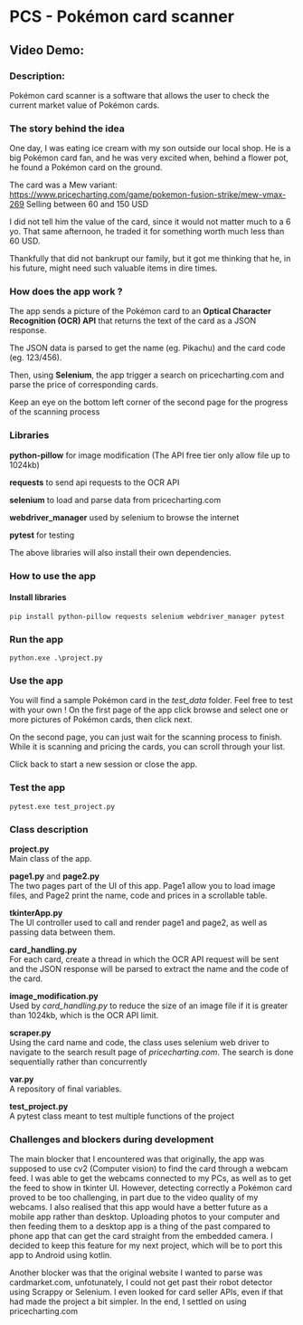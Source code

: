# PCS - Pokémon card scanner
## Video Demo:  <URL HERE>
### Description: 
Pokémon  card scanner is a software that allows the user to check the current market value of Pokémon  cards.

### The story behind the idea
One day, I was eating ice cream with my son outside our local shop. He is a big Pokémon card fan, and he was very excited when, behind a flower pot, he found a Pokémon card on the ground.

The card was a Mew variant: https://www.pricecharting.com/game/pokemon-fusion-strike/mew-vmax-269 
Selling between 60 and 150 USD

I did not tell him the value of the card, since it would not matter much to a 6 yo. That same afternoon, he traded it for something worth much less than 60 USD.

Thankfully that did not bankrupt our family, but it got me thinking that he, in his future, might need such valuable items in dire times.

### How does the app work ?
The app sends a picture of the Pokémon  card to an **Optical Character Recognition (OCR) API** that returns the text of the card as a JSON response.

The JSON data is parsed to get the name (eg. Pikachu) and the card code (eg. 123/456).

Then, using **Selenium**, the app trigger a search on pricecharting.com and parse the price of corresponding cards.

Keep an eye on the bottom left corner of the second page for the progress of the scanning process

### Libraries
**python-pillow** for image modification (The API free tier only allow file up to 1024kb)

**requests** to send api requests to the OCR API

**selenium** to load and parse data from pricecharting.com

**webdriver_manager** used by selenium to browse the internet

**pytest** for testing

The above libraries will also install their own dependencies.

### How to use the app
#### Install libraries
`pip install python-pillow requests selenium webdriver_manager pytest`

### Run the app
`python.exe .\project.py`

### Use the app
You will find a sample Pokémon  card in the *test_data* folder. Feel free to test with your own !
On the first page of the app click browse and select one or more pictures of Pokémon  cards, then click next.

On the second page, you can just wait for the scanning process to finish. While it is scanning and pricing the cards, you can scroll through your list.

Click back to start a new session or close the app.

### Test the app
`pytest.exe test_project.py`

### Class description
**project.py**<br>
Main class of the app.

**page1.py** and **page2.py**<br>
The two pages part of the UI of this app. Page1 allow you to load image files, and Page2 print the name, code and prices in a scrollable table.

**tkinterApp.py**<br>
The UI controller used to call and render page1 and page2, as well as passing data between them.

**card_handling.py**<br>
For each card, create a thread in which the OCR API request will be sent and the JSON response will be parsed to extract the name and the code of the card.

**image_modification.py**<br>
Used by *card_handling.py* to reduce the size of an image file if it is greater than 1024kb, which is the OCR API limit.

**scraper.py**<br>
Using the card name and code, the class uses selenium web driver to navigate to the search result page of *pricecharting.com*. The search is done sequentially rather than concurrently

**var.py**<br>
A repository of final variables.

**test_project.py**<br>
A pytest class meant to test multiple functions of the project

### Challenges and blockers during development
The main blocker that I encountered was that originally, the app was supposed to use cv2 (Computer vision) to find the card through a webcam feed. I was able to get the webcams connected to my PCs, as well as to get the feed to show in tkinter UI. However, detecting correctly a Pokémon  card proved to be too challenging, in part due to the video quality of my webcams. I also realised that this app would have a better future as a mobile app rather than desktop. Uploading photos to your computer and then feeding them to a desktop app is a thing of the past compared to phone app that can get the card straight from the embedded camera. I decided to keep this feature for my next project, which will be to port this app to Android using kotlin.

Another blocker was that the original website I wanted to parse was cardmarket.com, unfotunately, I could not get past their robot detector using Scrappy or Selenium. I even looked for card seller APIs, even if that had made the project a bit simpler. In the end, I settled on using pricecharting.com